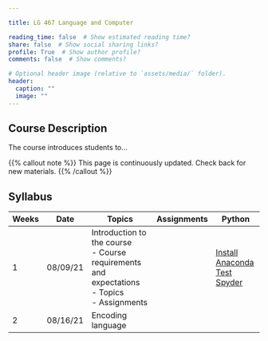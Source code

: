 ```yaml
---

title: LG 467 Language and Computer

reading_time: false  # Show estimated reading time?
share: false  # Show social sharing links?
profile: True  # Show author profile?
comments: false  # Show comments?

# Optional header image (relative to `assets/media/` folder).
header:
  caption: ""
  image: ""
---
```




## Course Description

The course introduces students to...

{{% callout note %}}
This page is continuously updated. Check back for new materials.
{{% /callout %}}


## Syllabus

|Weeks |  Date     | Topics                                          | Assignments | Python       |
|----- |:---------:|-------------------------------------------------|-------------|--------------
|  1   | 08/09/21  | Introduction to the course <br>                                                                                 - Course requirements and expectations <br>                                                                     - Topics <br>                                                                                                   - Assignments                                   |             |                      [Install Anaconda](https://www.datacamp.com/community/tutorials/installing-anaconda-windows) <br>           [Test Spyder](https://medium.com/coderbyte/spyder-python-ide-for-absolute-beginners-89e4ea1832af) |
|  2   | 08/16/21  | Encoding language                               |             |         |


